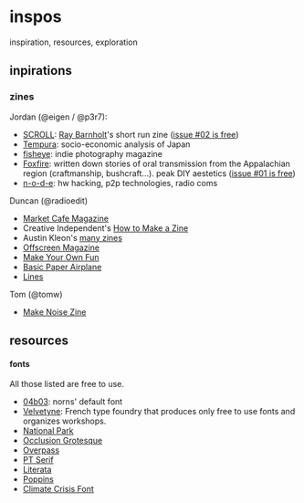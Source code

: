 # inspos

inspiration, resources, exploration

## inpirations

### zines

Jordan (@eigen / @p3r7):

- [SCROLL](https://scroll.vg/about): [Ray Barnholt](https://twitter.com/rdbaaa)'s short run zine ([issue #02 is free](https://scroll.vg/issues/02))
- [Tempura](https://www.tempuramag.com/): socio-economic analysis of Japan
- [fisheye](https://www.fisheyemagazine.fr/): indie photography magazine
- [Foxfire](https://www.foxfire.org/about-foxfire/): written down stories of oral transmission from the Appalachian region (craftmanship, bushcraft...). peak DIY aestetics ([issue #01 is free](https://www.foxfire.org/wp-content/uploads/2017/06/first-foxfire-magazine-normal-web.pdf))
- [n-o-d-e](https://n-o-d-e.net/zine/#): hw hacking, p2p technologies, radio coms

Duncan (@radioedit)

- [Market Cafe Magazine](https://www.marketcafemag.com/)
- Creative Independent's [How to Make a Zine](https://thecreativeindependent.com/guides/how-to-make-a-zine/)
- Austin Kleon's [many zines](https://austinkleon.com/zines/)
- [Offscreen Magazine](https://www.offscreenmag.com/)
- [Make Your Own Fun](https://www.etsy.com/uk/listing/495892837/a-zine-about-making-zines-make-your-own)
- [Basic Paper Airplane](https://antiquatedfuture.com/zines/basic-paper-airplane-13-the-cassette-tape-issue/)
- [Lines](https://www.etsy.com/uk/listing/879958573/lines-illustrated-poetry-book-zine)

Tom (@tomw)

- [Make Noise Zine](https://www.makenoisemusic.com/adjuncts#8)

## resources

#### fonts

All those listed are free to use.

- [04b03](https://www.dafont.com/04b-03.font): norns' default font
- [Velvetyne](https://velvetyne.fr/): French type foundry that produces only free to use fonts and organizes workshops.
- [National Park](https://nationalparktypeface.com/)
- [Occlusion Grotesque](https://bjoernkarmann.dk/occlusion-grotesque)
- [Overpass](https://fonts.google.com/specimen/Overpass)
- [PT Serif](https://fonts.google.com/specimen/PT+Serif)
- [Literata](https://www.type-together.com/literata-font)
- [Poppins](https://www.indiantypefoundry.com/fonts/poppins)
- [Climate Crisis Font](https://kampanjat.hs.fi/climatefont/)
